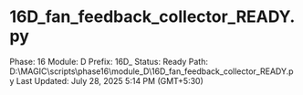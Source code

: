 # 16D_fan_feedback_collector_READY.py

Phase: 16
Module: D
Prefix: 16D_
Status: Ready
Path: D:\MAGIC\scripts\phase16\module_D\16D_fan_feedback_collector_READY.py
Last Updated: July 28, 2025 5:14 PM (GMT+5:30)